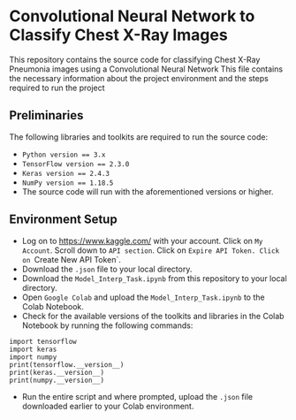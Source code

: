 # Convolutional Neural Network to Classify Chest X-Ray Images
This repository contains the source code for classifying Chest X-Ray Pneumonia images using a Convolutional Neural Network
This file contains the necessary information about the project environment and the steps required to run the project

## Preliminaries 
The following libraries and toolkits are required to run the source code:

- ```Python version == 3.x ```
- ```TensorFlow version == 2.3.0 ```
- ```Keras version == 2.4.3 ```
- ```NumPy version == 1.18.5 ```
- The source code will run with the aforementioned versions or higher.

## Environment Setup

- Log on to https://www.kaggle.com/ with your account. Click on `My Account`. Scroll down to `API section`. Click on `Expire API Token. Click on `Create New API Token`.
- Download the `.json` file to your local directory.
- Download the `Model_Interp_Task.ipynb` from this repository to your local directory. 
- Open `Google Colab` and upload the `Model_Interp_Task.ipynb` to the Colab Notebook.
- Check for the available versions of the toolkits and libraries in the Colab Notebook by running the following commands:
```
import tensorflow
import keras
import numpy
print(tensorflow.__version__)
print(keras.__version__)
print(numpy.__version__)

```
- Run the entire script and where prompted, upload the `.json` file downloaded earlier to your Colab environment.
 
